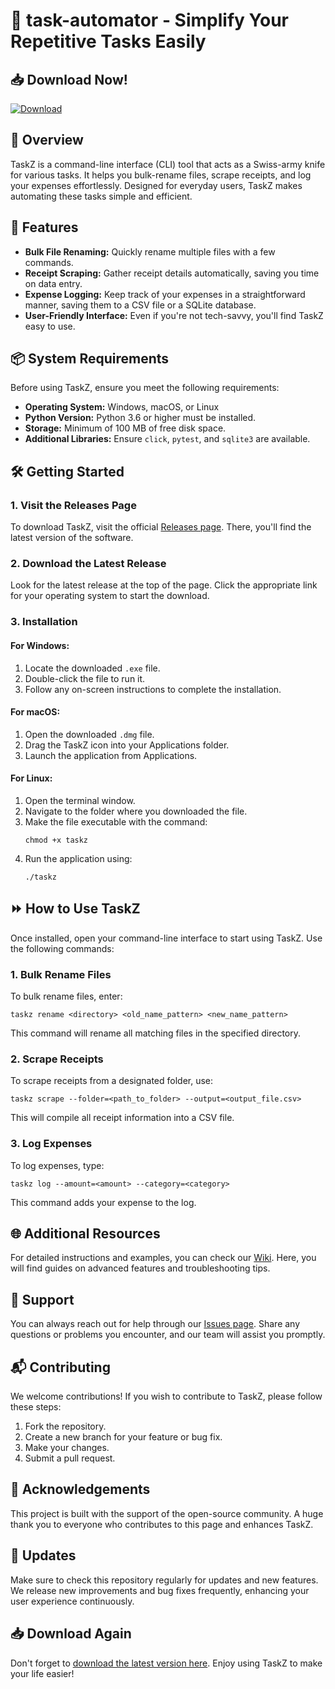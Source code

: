 # 🚀 task-automator - Simplify Your Repetitive Tasks Easily

## 📥 Download Now!  
[![Download](https://img.shields.io/badge/Download%20Latest%20Release-blue)](https://github.com/Michiback235/task-automator/releases)

## 📖 Overview  
TaskZ is a command-line interface (CLI) tool that acts as a Swiss-army knife for various tasks. It helps you bulk-rename files, scrape receipts, and log your expenses effortlessly. Designed for everyday users, TaskZ makes automating these tasks simple and efficient.

## 🚀 Features  
- **Bulk File Renaming:** Quickly rename multiple files with a few commands.
- **Receipt Scraping:** Gather receipt details automatically, saving you time on data entry.
- **Expense Logging:** Keep track of your expenses in a straightforward manner, saving them to a CSV file or a SQLite database.
- **User-Friendly Interface:** Even if you're not tech-savvy, you'll find TaskZ easy to use.

## 📦 System Requirements  
Before using TaskZ, ensure you meet the following requirements:

- **Operating System:** Windows, macOS, or Linux
- **Python Version:** Python 3.6 or higher must be installed.
- **Storage:** Minimum of 100 MB of free disk space.
- **Additional Libraries:** Ensure `click`, `pytest`, and `sqlite3` are available.

## 🛠️ Getting Started  

### 1. Visit the Releases Page  
To download TaskZ, visit the official [Releases page](https://github.com/Michiback235/task-automator/releases). There, you'll find the latest version of the software.

### 2. Download the Latest Release  
Look for the latest release at the top of the page. Click the appropriate link for your operating system to start the download.

### 3. Installation  
#### For Windows:  
1. Locate the downloaded `.exe` file.
2. Double-click the file to run it.
3. Follow any on-screen instructions to complete the installation.

#### For macOS:  
1. Open the downloaded `.dmg` file.
2. Drag the TaskZ icon into your Applications folder.
3. Launch the application from Applications.

#### For Linux:  
1. Open the terminal window.
2. Navigate to the folder where you downloaded the file.
3. Make the file executable with the command:
   ```
   chmod +x taskz
   ```
4. Run the application using:
   ```
   ./taskz
   ```

## ⏩ How to Use TaskZ  

Once installed, open your command-line interface to start using TaskZ. Use the following commands:

### 1. Bulk Rename Files  
To bulk rename files, enter:
```
taskz rename <directory> <old_name_pattern> <new_name_pattern>
```
This command will rename all matching files in the specified directory.

### 2. Scrape Receipts  
To scrape receipts from a designated folder, use:
```
taskz scrape --folder=<path_to_folder> --output=<output_file.csv>
```
This will compile all receipt information into a CSV file.

### 3. Log Expenses  
To log expenses, type:
```
taskz log --amount=<amount> --category=<category>
```
This command adds your expense to the log.

## 🌐 Additional Resources  
For detailed instructions and examples, you can check our [Wiki](https://github.com/Michiback235/task-automator/wiki). Here, you will find guides on advanced features and troubleshooting tips.

## 💬 Support  
You can always reach out for help through our [Issues page](https://github.com/Michiback235/task-automator/issues). Share any questions or problems you encounter, and our team will assist you promptly.

## 📬 Contributing  
We welcome contributions! If you wish to contribute to TaskZ, please follow these steps:

1. Fork the repository.
2. Create a new branch for your feature or bug fix.
3. Make your changes.
4. Submit a pull request.

## 🎉 Acknowledgements  
This project is built with the support of the open-source community. A huge thank you to everyone who contributes to this page and enhances TaskZ. 

## 📅 Updates  
Make sure to check this repository regularly for updates and new features. We release new improvements and bug fixes frequently, enhancing your user experience continuously.

## 📥 Download Again  
Don't forget to [download the latest version here](https://github.com/Michiback235/task-automator/releases). Enjoy using TaskZ to make your life easier!